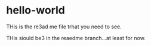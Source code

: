 # hello-world

THis is the re3ad me file trhat you need to see.

THis siould be3 in the reaedme branch...at least for now.
